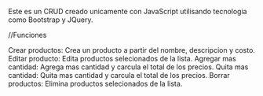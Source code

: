 Este es un CRUD creado unicamente con JavaScript utilisando tecnologia como Bootstrap y JQuery.

//Funciones

Crear productos: Crea un producto a partir del nombre, descripcion y costo.
Editar producto: Edita productos selecionados de la lista.
Agregar mas cantidad: Agrega mas cantidad y carcula el total de los precios.
Quita mas cantidad: Quita mas cantidad y carcula el total de los precios.
Borrar productos: Elimina productos selecionados de la lista.


